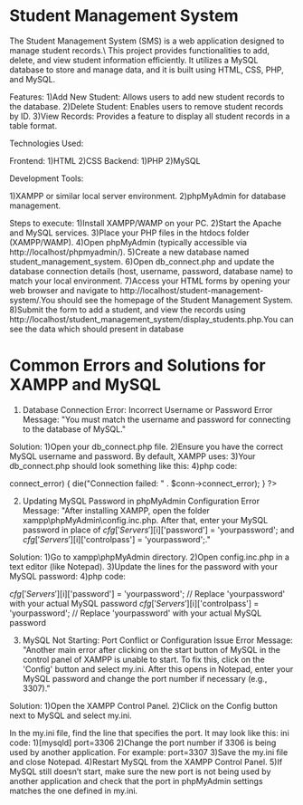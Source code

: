 # Student Management System
The Student Management System (SMS) is a web application designed to manage student records.\\
This project provides functionalities to add, delete, and view student information efficiently. It utilizes a MySQL database to store and manage data, and it is built using HTML, CSS, PHP, and MySQL.

Features:
1)Add New Student: Allows users to add new student records to the database.
2)Delete Student: Enables users to remove student records by ID.
3)View Records: Provides a feature to display all student records in a table format.

Technologies Used:

Frontend:
1)HTML
2)CSS
Backend:
1)PHP
2)MySQL

Development Tools:

1)XAMPP or similar local server environment.
2)phpMyAdmin for database management.

Steps to execute:
1)Install XAMPP/WAMP on your PC.
2)Start the Apache and MySQL services.
3)Place your PHP files in the htdocs folder (XAMPP/WAMP).
4)Open phpMyAdmin (typically accessible via http://localhost/phpmyadmin/).
5)Create a new database named student_management_system.
6)Open db_connect.php and update the database connection details (host, username, password, database name) to match your local environment.
7)Access your HTML forms by opening your web browser and navigate to http://localhost/student-management-system/.You should see the homepage of the Student Management System.
8)Submit the form to add a student, and view the records using http://localhost/student_management_system/display_students.php.You can see the data which should present in database

# Common Errors and Solutions for XAMPP and MySQL

1. Database Connection Error: Incorrect Username or Password
Error Message: "You must match the username and password for connecting to the database of MySQL."

Solution:
1)Open your db_connect.php file.
2)Ensure you have the correct MySQL username and password. By default, XAMPP uses:
3)Your db_connect.php should look something like this:
4)php code:

<?php
$servername = "localhost";
$username = "root"; // Default MySQL username
$password = "Your password";     // MySQL password
$dbname = "student_management_system";

// Create connection
$conn = new mysqli($servername, $username, $password, $dbname);

// Check connection
if ($conn->connect_error) {
    die("Connection failed: " . $conn->connect_error);
}
?>


2. Updating MySQL Password in phpMyAdmin Configuration
Error Message: "After installing XAMPP, open the folder xampp\phpMyAdmin\config.inc.php. After that, enter your MySQL password in place of $cfg['Servers'][$i]['password'] = 'yourpassword'; and $cfg['Servers'][$i]['controlpass'] = 'yourpassword';."

Solution:
1)Go to xampp\phpMyAdmin directory.
2)Open config.inc.php in a text editor (like Notepad).
3)Update the lines for the password with your MySQL password:
4)php code:

$cfg['Servers'][$i]['password'] = 'yourpassword'; // Replace 'yourpassword' with your actual MySQL password
$cfg['Servers'][$i]['controlpass'] = 'yourpassword'; // Replace 'yourpassword' with your actual MySQL password


3. MySQL Not Starting: Port Conflict or Configuration Issue
Error Message: "Another main error after clicking on the start button of MySQL in the control panel of XAMPP is unable to start. To fix this, click on the 'Config' button and select my.ini. After this opens in Notepad, enter your MySQL password and change the port number if necessary (e.g., 3307)."

Solution:
1)Open the XAMPP Control Panel.
2)Click on the Config button next to MySQL and select my.ini.

In the my.ini file, find the line that specifies the port. It may look like this:
ini code:
1)[mysqld]
port=3306
2)Change the port number if 3306 is being used by another application. For example:
port=3307
3)Save the my.ini file and close Notepad.
4)Restart MySQL from the XAMPP Control Panel.
5)If MySQL still doesn’t start, make sure the new port is not being used by another application and check that the port in phpMyAdmin settings matches the one defined in my.ini.
